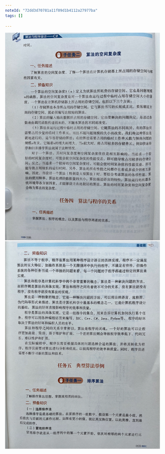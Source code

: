 ```yaml
---
noteId: "72dd3d70781a11f09d1b4112a27977ba"
tags: []

---
```


![算法与程序基础](../textbook/1-algorithm/008.jpeg)
![算法与程序基础](../textbook/1-algorithm/009.jpeg)